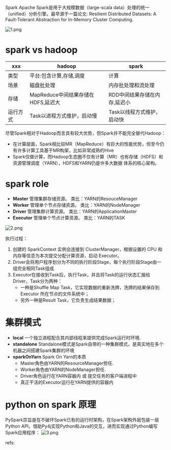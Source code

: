 Spark Apache Spark是用于大规模数据（large-scala data）处理的统一（unified）分析引擎。最早源于一篇论文: Resilient Distributed Datasets: A Fault-Tolerant Abstraction for In-Memory Cluster Computing.

![1.png](1.png)


# spark vs hadoop

xxx|hadoop|spark
--|--|--
类型|平台:包含计算,存储,调度|计算
场景|磁盘批处理|内存批处理和流处理
存储|MapReduce中间结果存储在HDFS,延迟大|RDD中间结果存储在内存,延迟小
运行方式|Task以进程方式维护，启动慢|Task以线程方式维护，启动快

尽管Spark相对于Hadoop而言具有较大优势，但Spark并不能完全替代Hadoop：

- 在计算层面，Spark相比较MR（MapReduce）有巨大的性能优势，但至今仍有许多计算工具基于MR构架，比如非常成熟的Hive
- Spark仅做计算，而Hadoop生态圈不仅有计算（MR）也有存储（HDFS）和资源管理调度（YARN），HDFS和YARN仍是许多大数据
体系的核心架构。

# spark role

- **Master** 管理集群存储资源。 类比：YARN的ResouceManager
- **Worker** 管理单个节点存储资源。 类比：YARN的NodeManager
- **Driver** 管理集群计算资源。 类比：YARN的ApplicationMaster
- **Executor** 管理单个节点计算资源。 类比：YARN的TASK


![2.png](2.png)

执行过程：
1. 创建的 SparkContext 实例会连接到 ClusterManager，根据设置的 CPU 和内存等信息为本次提交分配计算资源，启动 Executor。
2. Driver会将用户程序划分为不同的执行阶段Stage，每个执行阶段Stage由一组完全相同Task组成
3. Executor在接收到Task后，执行Task，并且将Task的运行状态汇报给Driver，Task分为两种：
    - 一种是Shuffle Map Task，它实现数据的重新洗牌，洗牌的结果保存到Executor 所在节点的文件系统中；
    - 另外一种是Result Task，它负责生成结果数据；

# 集群模式

- **local** 一个独立进程配合其内部线程来提供完成Spark运行时环境.
- **standalone** Standalone模式是Spark自带的一种集群模式，是真实地在多个机器之间搭建Spark集群的环境
- **sparkOnYarn** Spark On Yarn的本质
    - Master角色由YARN的ResourceManager担任.
    - Worker角色由YARN的NodeManager担任.
    - Driver角色运行在YARN容器内 或 提交任务的客户端进程中
    - 真正干活的Executor运行在YARN提供的容器内


# python on spark 原理
PySpark宗旨是在不破坏Spark已有的运行时架构，在Spark架构外层包装一层Python API，借助Py4j实现Python和Java的交互，进而实现通过Python编写Spark应用程序：
![3.png](3.png)




refs:
